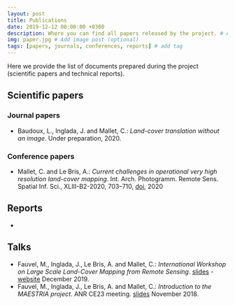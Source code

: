 ```yaml
---
layout: post
title: Publications
date: 2019-12-12 00:00:00 +0300
description: Where you can find all papers released by the project. # Add post description (optional)
img: paper.jpg # Add image post (optional)
tags: [papers, journals, conferences, reports] # add tag
---
```

Here we provide the list of documents prepared during the project (scientific papers and technical reports).

## Scientific papers

### Journal papers

<ul>
  <li> Baudoux, L., Inglada, J. and Mallet, C.: <i>Land-cover translation without an image</i>. Under preparation, 2020. </li>
  </ul>

### Conference papers

<ul>
  <li> Mallet, C. and Le Bris, A.: <i>Current challenges in operational very high resolution land-cover mapping</i>. Int. Arch. Photogramm. Remote Sens. Spatial Inf. Sci., XLIII-B2-2020, 703–710, <a href="https://doi.org/10.5194/isprs-archives-XLIII-B2-2020-703-2020" target="_blank">doi</a>, 2020 </li>
  </ul>

## Reports

<ul>
  <li> </li>
  </ul>

## Talks
<ul>
  <li>Fauvel, M., Inglada, J., Le Bris, A. and Mallet, C.: <i>International Workshop on Large Scale Land-Cover Mapping from Remote Sensing</i>. <a href="https://github.com/maestriaproject/documents/blob/main/SlidesWorkshopMaestria.pdf" target="_blank">slides</a> - <a href="https://lslc.sciencesconf.org/" target="_blank">website</a>  December 2019. </li>
  <li>Fauvel, M., Inglada, J., Le Bris, A. and Mallet, C.: <i>Introduction to the MAESTRIA project</i>. ANR CE23 meeting. <a href="https://github.com/maestriaproject/documents/blob/main/ANR_MAESTRIA_CMallet_23112018.pdf" target="_blank">slides</a> November 2018. </li>
  </ul>
